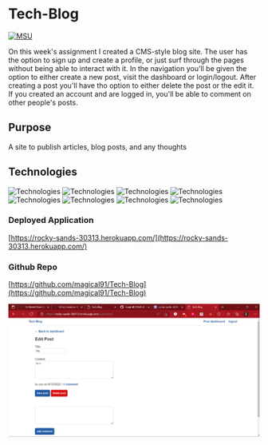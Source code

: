 # Tech-Blog
[![MSU](https://img.shields.io/badge/MSU-Coding%20Bootcamp-green/)](https://bootcamp.msu.edu/)

On this week's assignment I created a CMS-style blog site. The user has the option to sign up and create a profile, or just surf through the pages without being able to interact with it. In the navigation you'll be given the option to either create a new post, visit the dashboard or login/logout. After creating a post you'll have tho option to either delete the post or the edit it. If you created an account and are logged in, you'll be able to comment on other people's posts.

## Purpose

A site to publish articles, blog posts, and any thoughts

## Technologies

![Technologies](https://img.shields.io/badge/-Git-F05032?logo=Git&logoColor=white)
![Technologies](https://img.shields.io/badge/-JavaScript-007396?logo=JavaScript&logoColor=white)
![Technologies](https://img.shields.io/badge/-Node.js-339933?logo=Node.js&logoColor=white)
![Technologies](https://img.shields.io/badge/-npm-CB3837?logo=npm&logoColor=white)
![Technologies](https://img.shields.io/badge/-MySQL-4479A1?logo=MySQL&logoColor=white)
![Technologies](https://img.shields.io/badge/-Sequelize-52B0E7?logo=Sequelize&logoColor=white)
![Technologies](https://img.shields.io/badge/-Express-000000?logo=&logoColor=white)
![Technologies](https://img.shields.io/badge/-dotenv-000000?logo=&logoColor=white)

### Deployed Application
[https://rocky-sands-30313.herokuapp.com/](https://rocky-sands-30313.herokuapp.com/)

### Github Repo
[https://github.com/magical91/Tech-Blog](https://github.com/magical91/Tech-Blog)

![Screenshot](https://github.com/magical91/Tech-Blog/blob/main/public/assets/screenshot.png?raw=true)